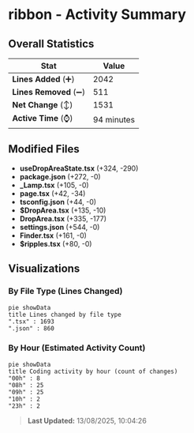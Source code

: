# ribbon - Activity Summary 

## Overall Statistics

| Stat                   | Value                                                             |
| ---------------------- | ----------------------------------------------------------------- |
| **Lines Added** (➕)   | 2042                                          |
| **Lines Removed** (➖) | 511                                        |
| **Net Change** (↕)    | 1531                |
| **Active Time** (⌚)   | 94 minutes |


## Modified Files
- **useDropAreaState.tsx** (+324, -290)
- **package.json** (+272, -0)
- **_Lamp.tsx** (+105, -0)
- **page.tsx** (+42, -34)
- **tsconfig.json** (+44, -0)
- **$DropArea.tsx** (+135, -10)
- **DropArea.tsx** (+335, -177)
- **settings.json** (+544, -0)
- **Finder.tsx** (+161, -0)
- **$ripples.tsx** (+80, -0)

## Visualizations

### By File Type (Lines Changed)

```mermaid
pie showData
title Lines changed by file type
".tsx" : 1693
".json" : 860
```

### By Hour (Estimated Activity Count)

```mermaid
pie showData
title Coding activity by hour (count of changes)
"00h" : 8
"08h" : 25
"09h" : 25
"10h" : 2
"23h" : 2
```


> **Last Updated:** 13/08/2025, 10:04:26